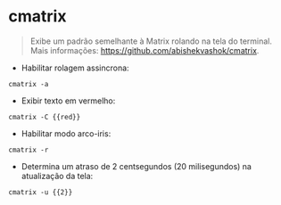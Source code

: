 # cmatrix

> Exibe um padrão semelhante à Matrix rolando na tela do terminal.
> Mais informações: <https://github.com/abishekvashok/cmatrix>.

- Habilitar rolagem assincrona:

`cmatrix -a`

- Exibir texto em vermelho:

`cmatrix -C {{red}}`

- Habilitar modo arco-iris:

`cmatrix -r`

- Determina um atraso de 2 centsegundos (20 milisegundos) na atualização da tela:

`cmatrix -u {{2}}`
